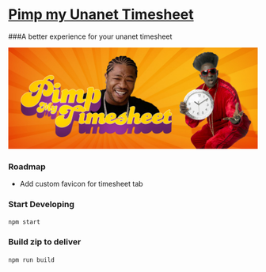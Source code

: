 # [Pimp my Unanet Timesheet](https://chrome.google.com/webstore/detail/eapljeojmnfchhalocpaabkoiephhgfe)
###A better experience for your unanet timesheet

<p align="center">
  <img id="pimp-my-timesheet" src="pimp-timesheet.jpg" alt="Pimp">
</p>

### Roadmap
- Add custom favicon for timesheet tab
 
### Start Developing
`npm start`

### Build zip to deliver
`npm run build`
